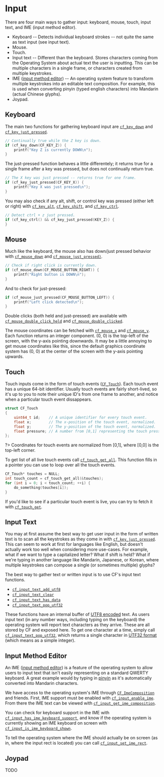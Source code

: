 # Input

There are four main ways to gather input: keyboard, mouse, touch, input text, and IME (input method editor).

- Keyboard -- Detects individual keyboard strokes -- not quite the same as text input (see input text).
- Mouse.
- Touch.
- Input text -- Different than the keyboard. Stores characters coming from the Operating System about actual text the user is inputting. This can be multiple characters in a single frame, or characters created from multiple keystrokes.
- IME ([input method editor](https://learn.microsoft.com/en-us/windows/apps/design/input/input-method-editors)) -- An operating system feature to transform multiple keystrokes into an editable text composition. For example, this is used when converting pinyin (typed english characters) into Mandarin (actual Chinese glyphs).
- Joypad.

## Keyboard

The main two functions for gathering keyboard input are [`cf_key_down`](../input/cf_key_down.md) and [`cf_key_just_pressed`](../input/cf_key_just_pressed.md).

```cpp
// Continually true while the Z key is down.
if (cf_key_down(CF_KEY_Z)) {
	printf("Key Z is currently DOWN\n");
}
```

The just-pressed function behaves a little differentely; it returns true for a single frame after a key was pressed, but does not continually return true.

```cpp
// The X key was just pressed -- returns true for one frame.
if (cf_key_just_pressed(CF_KEY_X)) {
	printf("Key X was just pressed\n");
}
```

You may also check if any alt, shift, or control key was pressed (either left or right) with [`cf_key_alt`](../input/cf_key_alt.md), [`cf_key_shift`](../input/cf_key_shift.md), and [`cf_key_ctrl`](../input/cf_key_ctrl.md).

```cpp
// Detect ctrl + z just pressed.
if (cf_key_ctrl() && cf_key_just_pressed(KEY_Z)) {
}
```

## Mouse

Much like the keyboard, the mouse also has down/just pressed behavior with [`cf_mouse_down`](../input/cf_mouse_down.md) and [`cf_mouse_just_pressed)`](../input/cf_mouse_just_pressed.md).

```cpp
// Check if right click is currently down.
if (cf_mouse_down(CF_MOUSE_BUTTON_RIGHT)) {
	printf("Right button is DOWN\n");
}
```

And to check for just-pressed:

```cpp
if (cf_mouse_just_pressed(CF_MOUSE_BUTTON_LEFT)) {
	printf("Left click detected\n");
}
```

Double clicks (both held and just-pressed) are available with [`cf_mouse_double_click_held`](../input/cf_mouse_double_click_held.md) and [`cf_mouse_double_clicked`](../input/cf_mouse_double_clicked.md).

The mouse coordinates can be fetched with [`cf_mouse_x`](../input/cf_mouse_x.md) and [`cf_mouse_y`](../input/cf_mouse_y.md). Each function returns an integer component. (0, 0) is the top-left of the screen, with the y-axis pointing downwards. It may be a little annoying to get mouse coordinates like this, since the default graphics coordinate system has (0, 0) at the center of the screen with the y-axis pointing upwards.

## Touch

Touch inputs come in the form of touch events ([`CF_Touch`](../input/cf_touch.md)). Each touch event has a unique 64-bit identifier. Usually touch events are fairly short-lived, so it's up to you to note their unique ID's from one frame to another, and notice when a particular touch event dissappears.

```cpp
struct CF_Touch
{
	uint64_t id;    // A unique identifier for every touch event.
	float x;        // The x-position of the touch event, normalized.
	float y;        // The y-position of the touch event, normalized.
	float pressure; // A number from [0,1] representing the touch pressure.
};
```

?> Coordinates for touch events are normalized from [0,1], where [0,0] is the top-left corner.

To get list of all live touch events call [`cf_touch_get_all`](../input/cf_touch_get_all.md). This function fills in a pointer you can use to loop over all the touch events.

```cpp
CF_Touch* touches = NULL;
int touch_count = cf_touch_get_all(&touches);
for (int i = 0; i < touch_count; ++i) {
	do_something(touches[i]);
}
```

If you'd like to see if a particular touch event is live, you can try to fetch it with [`cf_touch_get`](../input/cf_touch_get.md).

## Input Text

You may at first assume the best way to get user input in the form of written text is to scan all the keystrokes as they come in with [`cf_key_just_pressed`](../input/cf_key_just_pressed.md). This can seem to work at first for languages like English, but doesn't actually work too well when considering more use-cases. For example, what if we want to type a capitalized letter? What if shift is held? What if we're typing in another language like Mandarin, Japanese, or Korean, where multiple keystrokes can compose a single (or sometimes multiple) glyphs?

The best way to gather text or written input is to use CF's input text functions.

- [`cf_input_text_add_utf8`](../input/cf_input_text_add_utf8.md)
- [`cf_input_text_clear`](../input/cf_input_text_clear.md)
- [`cf_input_text_has_data`](../input/cf_input_text_has_data.md)
- [`cf_input_text_pop_utf32`](../input/cf_input_text_pop_utf32.md)

These functions have an internal buffer of [UTF8 encoded](https://en.wikipedia.org/wiki/UTF-8) text. As users input text (in any number ways, including typing on the keyboard) the operating system will report text characters as they arrive. These are all stored by CF and exposed here. To get one character at a time, simply call [`cf_input_text_pop_utf32`](../input/cf_input_text_pop_utf32.md), which returns a single character in [UTF32 format](https://en.wikipedia.org/wiki/UTF-32) (which means as a simple integer).

## Input Method Editor

An IME ([input method editor](https://learn.microsoft.com/en-us/windows/apps/design/input/input-method-editors)) is a feature of the operating system to allow users to input text that isn't easily representing on a standard QWERTY keyboard. A great example would by typing in [pinyin](https://en.wikipedia.org/wiki/Pinyin) as it's automatically converted into Mandarin characters.

We have access to the operating system's IME through [`CF_ImeComposition`](../input/cf_imecomposition.md) and friends. First, IME support must be enabled with [`cf_input_enable_ime`](../input/cf_input_enable_ime.md). From there the IME text can be viewed with [`cf_input_get_ime_composition`](../input/cf_input_get_ime_composition.md).

You can check for keyboard support in the IME with [`cf_input_has_ime_keyboard_support`](../input/cf_input_has_ime_keyboard_support.md), and know if the operating system is currently showing an IME keyboard on screen with [`cf_input_is_ime_keyboard_shown`](../input/cf_input_is_ime_keyboard_shown.md).

To tell the operating system where the IME should actually be on screen (as in, where the input rect is located) you can call [`cf_input_set_ime_rect`](../input/cf_input_set_ime_rect.md).

## Joypad

TODO
